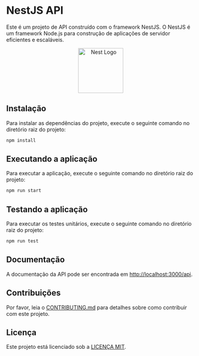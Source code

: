 # NestJS API

Este é um projeto de API construído com o framework NestJS. O NestJS é um framework Node.js para construção de aplicações de servidor eficientes e escaláveis.

<p align="center">
  <a href="http://nestjs.com/" target="blank"><img src="https://nestjs.com/img/logo-small.svg" width="120" alt="Nest Logo" /></a>
</p>

## Instalação

Para instalar as dependências do projeto, execute o seguinte comando no diretório raiz do projeto:

```bash
npm install
```

## Executando a aplicação

Para executar a aplicação, execute o seguinte comando no diretório raiz do projeto:

```bash
npm run start
```

## Testando a aplicação

Para executar os testes unitários, execute o seguinte comando no diretório raiz do projeto:

```bash
npm run test
```

## Documentação

A documentação da API pode ser encontrada em [http://localhost:3000/api](http://localhost:3000/books).

## Contribuições

Por favor, leia o [CONTRIBUTING.md](CONTRIBUTING.md) para detalhes sobre como contribuir com este projeto.

## Licença

Este projeto está licenciado sob a [LICENÇA MIT](LICENSE).
